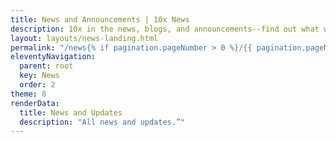 ```yaml
---
title: News and Announcements | 10x News
description: 10x in the news, blogs, and announcements--find out what we're working on.
layout: layouts/news-landing.html
permalink: "/news{% if pagination.pageNumber > 0 %}/{{ pagination.pageNumber }}{% endif %}/index.html"
eleventyNavigation:
  parent: root
  key: News
  order: 2
theme: 8
renderData:
  title: News and Updates
  description: "All news and updates.”"
---
```

